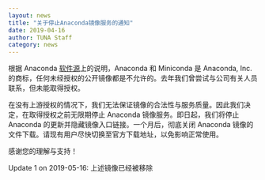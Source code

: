 ```yaml
---
layout: news
title: "关于停止Anaconda镜像服务的通知"
date: 2019-04-16
author: TUNA Staff
category: news
---
```


根据 Anaconda [软件源](https://repo.continuum.io/pkgs/)上的说明，Anaconda 和 Miniconda 是 Anaconda, Inc. 的商标，任何未经授权的公开镜像都是不允许的。去年我们曾尝试与公司有关人员联系，但未能取得授权。

在没有上游授权的情况下，我们无法保证镜像的合法性与服务质量。因此我们决定，在取得授权之前无限期停止 Anaconda 镜像服务。即日起，我们将停止 Anaconda 的更新并隐藏镜像入口链接。一个月后，彻底关闭 Anaconda 镜像的文件下载。请现有用户尽快切换至官方下载地址，以免影响正常使用。

感谢您的理解与支持！

Update 1 on 2019-05-16: 上述镜像已经被移除 
